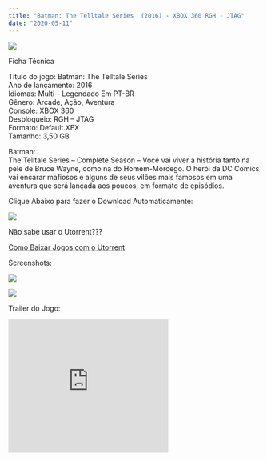```yaml
---
title: "Batman: The Telltale Series  (2016) - XBOX 360 RGH - JTAG"
date: "2020-05-11"
---
```


[![](https://4.bp.blogspot.com/-KKl0IZJK-ek/XrmGOfS9R2I/AAAAAAAAGRg/rLLOgw_RcrAl_IyyKJAbxFa2kQ377RZJQCLcBGAsYHQ/s320/batman-serie-telltale-219x300.jpg)](https://4.bp.blogspot.com/-KKl0IZJK-ek/XrmGOfS9R2I/AAAAAAAAGRg/rLLOgw_RcrAl_IyyKJAbxFa2kQ377RZJQCLcBGAsYHQ/s1600/batman-serie-telltale-219x300.jpg)

Ficha Técnica

Titulo do jogo: Batman: The Telltale Series  
Ano de lançamento: 2016  
Idiomas: Multi – Legendado Em PT-BR  
Gênero: Arcade, Ação, Aventura  
Console: XBOX 360  
Desbloqueio: RGH – JTAG  
Formato: Default.XEX  
Tamanho: 3,50 GB

Batman:  
The Telltale Series – Complete Season – Você vai viver a história tanto na pele de Bruce Wayne, como na do Homem-Morcego. O herói da DC Comics vai encarar mafiosos e alguns de seus vilões mais famosos em uma aventura que será lançada aos poucos, em formato de episódios.

Clique Abaixo para fazer o Download Automaticamente:

[![](https://1.bp.blogspot.com/-ZiyKr4TPKHg/XqoHsQG1YpI/AAAAAAAAFU0/2TSF5tAU16YCRCDeI6UL7VZxWtpmWQ_cQCPcBGAYYCw/s1600/MAGNET-LINK-300x77.png)](https://zee.gl/Ej2K4CH)

Não sabe usar o Utorrent???

[Como Baixar Jogos com o Utorrent](https://ultragames-torrents.blogspot.com/2020/04/como-baixar-jogos-com-o-utorrent.html)

Screenshots:

[![](https://1.bp.blogspot.com/-JCyaSuZkwfg/XrmHpzMDj4I/AAAAAAAAGRw/GBmTiz-Rhb0VSOmFf56HDtRtzTzuRd0-wCLcBGAsYHQ/s320/Batman-The-Telltale-Series-019.jpg)](https://1.bp.blogspot.com/-JCyaSuZkwfg/XrmHpzMDj4I/AAAAAAAAGRw/GBmTiz-Rhb0VSOmFf56HDtRtzTzuRd0-wCLcBGAsYHQ/s1600/Batman-The-Telltale-Series-019.jpg)

[![](https://1.bp.blogspot.com/-IIx5QCmrK6k/XrmHpwaRCjI/AAAAAAAAGR0/WHHfW0xOZoU-VJthvgcaSh8WWcckYlKxACLcBGAsYHQ/s320/b1_screenshot_4.jpg)](https://1.bp.blogspot.com/-IIx5QCmrK6k/XrmHpwaRCjI/AAAAAAAAGR0/WHHfW0xOZoU-VJthvgcaSh8WWcckYlKxACLcBGAsYHQ/s1600/b1_screenshot_4.jpg)

Trailer do Jogo:

<iframe width="320" height="266" class="YOUTUBE-iframe-video" data-thumbnail-src="https://i.ytimg.com/vi/A8VLuZyszl4/0.jpg" src="https://www.youtube.com/embed/A8VLuZyszl4?feature=player_embedded" frameborder="0" allowfullscreen></iframe>
